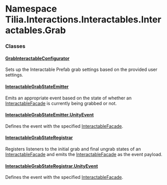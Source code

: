 # Namespace Tilia.Interactions.Interactables.Interactables.Grab

### Classes

#### [GrabInteractableConfigurator]

Sets up the Interactable Prefab grab settings based on the provided user settings.

#### [InteractableGrabStateEmitter]

Emits an appropriate event based on the state of whether an [InteractableFacade] is currently being grabbed or not.

#### [InteractableGrabStateEmitter.UnityEvent]

Defines the event with the specified [InteractableFacade].

#### [InteractableGrabStateRegistrar]

Registers listeners to the initial grab and final ungrab states of an [InteractableFacade] and emits the [InteractableFacade] as the event payload.

#### [InteractableGrabStateRegistrar.UnityEvent]

Defines the event with the specified [InteractableFacade].

[GrabInteractableConfigurator]: GrabInteractableConfigurator.md
[InteractableGrabStateEmitter]: InteractableGrabStateEmitter.md
[InteractableFacade]: ../../Interactables/InteractableFacade.md
[InteractableGrabStateEmitter.UnityEvent]: InteractableGrabStateEmitter.UnityEvent.md
[InteractableGrabStateRegistrar]: InteractableGrabStateRegistrar.md
[InteractableGrabStateRegistrar.UnityEvent]: InteractableGrabStateRegistrar.UnityEvent.md
